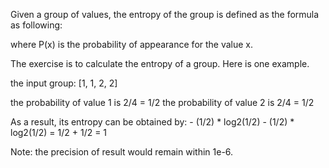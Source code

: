 Given a group of values, the entropy of the group is defined as the formula as following:



where P(x) is the probability of appearance for the value x.

The exercise is to calculate the entropy of a group. Here is one example.

the input group:  [1, 1, 2, 2]

the probability of value 1 is  2/4 = 1/2
the probability of value 2 is  2/4 = 1/2

As a result, its entropy can be obtained by:  - (1/2) * log2(1/2) - (1/2) * log2(1/2) = 1/2 + 1/2 = 1

Note: the precision of result would remain within 1e-6.

